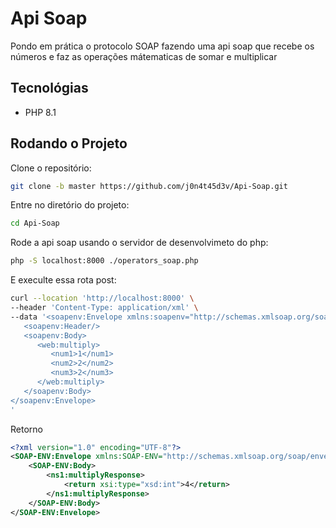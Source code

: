 # Api Soap 

Pondo em prática o protocolo SOAP fazendo uma api soap que recebe os números
e faz as operações mátematicas de somar e multiplicar 

## Tecnológias

- PHP 8.1

## Rodando o Projeto

Clone o repositório:
```bash
git clone -b master https://github.com/j0n4t45d3v/Api-Soap.git

```
Entre no diretório do projeto:
```bash
cd Api-Soap
```

Rode a api soap usando o servidor de desenvolvimeto do php:
```bash
php -S localhost:8000 ./operators_soap.php

```

E execulte essa rota post:

```bash 
curl --location 'http://localhost:8000' \
--header 'Content-Type: application/xml' \
--data '<soapenv:Envelope xmlns:soapenv="http://schemas.xmlsoap.org/soap/envelope/" xmlns:web="http://localhost:8000">
   <soapenv:Header/>
   <soapenv:Body>
      <web:multiply>
         <num1>1</num1>
         <num2>2</num2>
         <num3>2</num3>
      </web:multiply>
   </soapenv:Body>
</soapenv:Envelope>
'
```
Retorno
```xml
<?xml version="1.0" encoding="UTF-8"?>
<SOAP-ENV:Envelope xmlns:SOAP-ENV="http://schemas.xmlsoap.org/soap/envelope/" xmlns:ns1="http://localhost/server.php" xmlns:xsd="http://www.w3.org/2001/XMLSchema" xmlns:xsi="http://www.w3.org/2001/XMLSchema-instance" xmlns:SOAP-ENC="http://schemas.xmlsoap.org/soap/encoding/" SOAP-ENV:encodingStyle="http://schemas.xmlsoap.org/soap/encoding/">
    <SOAP-ENV:Body>
        <ns1:multiplyResponse>
            <return xsi:type="xsd:int">4</return>
        </ns1:multiplyResponse>
    </SOAP-ENV:Body>
</SOAP-ENV:Envelope>

```
